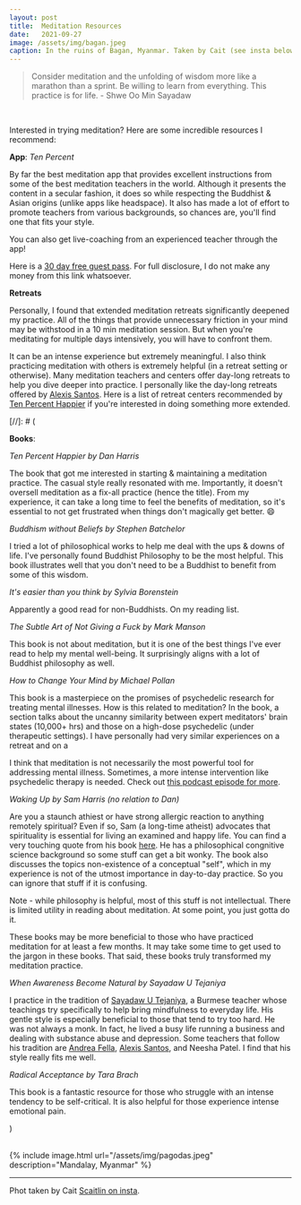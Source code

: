 ```yaml
---
layout: post
title:  Meditation Resources
date:   2021-09-27
image: /assets/img/bagan.jpeg
caption: In the ruins of Bagan, Myanmar. Taken by Cait (see insta below).    
---
```


> Consider meditation and the unfolding of wisdom more like a marathon than a sprint.  Be willing to learn from everything.  This practice is for life. - Shwe Oo Min Sayadaw

<br />


Interested in trying meditation?  Here are some incredible resources I recommend:

**App**:  *Ten Percent*

By far the best meditation app that provides excellent instructions from some of the best meditation teachers in the world.  Although it presents the content in a secular fashion, it does so while respecting the Buddhist & Asian origins (unlike apps like headspace).  It also has made a lot of effort to promote teachers from various backgrounds, so chances are, you'll find one that fits your style.

You can also get live-coaching from an experienced teacher through the app!

Here is a [30 day free guest pass](https://redeem.tenpercent.com/?promo_code=TPH-ZY1U-ZFE9).  For full disclosure, I do not make any money from this link whatsoever.  

**Retreats**

Personally, I found that extended meditation retreats significantly deepened my practice.  All of the things that provide unnecessary friction in your mind may be withstood in a 10 min meditation session.  But when you're meditating for multiple days intensively, you will have to confront them.

It can be an intense experience but extremely meaningful.   I also think practicing meditation with others is extremely helpful (in a retreat setting or otherwise).  Many meditation teachers and centers offer day-long retreats to help you dive deeper into practice.    I personally like the day-long retreats offered by [Alexis Santos](https://www.alexissantos.io).  Here is a list of retreat centers recommended by [Ten Percent Happier](https://www.tenpercent.com/retreats) if you're interested in doing something more extended.  






[//]: # (


  **Books**:

  *Ten Percent Happier by Dan Harris*

  The book that got me interested in starting & maintaining a meditation practice.  The casual style really resonated with me.  Importantly, it doesn't oversell meditation as a fix-all practice (hence the title).  From my experience, it can take a long time to feel the benefits of meditation, so it's essential to not get frustrated when things don't magically get better. 😄

  *Buddhism without Beliefs by Stephen Batchelor*

  I tried a lot of philosophical works to help me deal with the ups & downs of life.  I've personally found Buddhist Philosophy to be the most helpful.  This book illustrates well that you don't need to be a Buddhist to benefit from some of this wisdom.  

  *It's easier than you think by Sylvia Borenstein*

  Apparently a good read for non-Buddhists. On my reading list.

  *The Subtle Art of Not Giving a Fuck by Mark Manson*

  This book is not about meditation, but it is one of the best things I've ever read to help my mental well-being. It surprisingly aligns with a lot of Buddhist philosophy as well.



  *How to Change Your Mind by Michael Pollan*

  This book is a masterpiece on the promises of psychedelic research for treating mental illnesses.  How is this related to meditation?  In the book, a section talks about the uncanny similarity between expert meditators' brain states (10,000+ hrs) and those on a high-dose psychedelic (under therapeutic settings). I have personally had very similar experiences on a retreat and on a

   I think that meditation is not necessarily the most powerful tool for addressing mental illness.  Sometimes, a more intense intervention like psychedelic therapy is needed.  Check out [this podcast episode for more](https://www.tenpercent.com/podcast-episode/michael-pollan-380).



  *Waking Up by Sam Harris (no relation to Dan)*

Are you a staunch athiest or have strong allergic reaction to anything remotely spiritual?  Even if so, Sam (a long-time atheist) advocates that spirituality is essential for living an examined and happy life.  You can find a very touching quote from his book [here](https://sho-kawano.github.io/2021/09/27/why-meditate/).  He has a philosophical congnitive science background so some stuff can get a bit wonky.  The book also discusses the topics non-existence of a conceptual "self", which in my experience is not of the utmost importance in day-to-day practice. So you can ignore that stuff if it is confusing.  

Note - while philosophy is helpful, most of this stuff is not intellectual. There is limited utility in reading about meditation. At some point, you just gotta do it.


These books may be more beneficial to those who have practiced meditation for at least a few months.  It may take some time to get used to the jargon in these books.  That said, these books truly transformed my meditation practice.  


*When Awareness Become Natural by Sayadaw U Tejaniya*

I practice in the tradition of [Sayadaw U Tejaniya](https://ashintejaniya.org), a Burmese teacher whose teachings try specifically to help bring mindfulness to everyday life.  His gentle style is especially beneficial to those that tend to try too hard.  He was not always a monk.  In fact, he lived a busy life running a business and dealing with substance abuse and depression.  Some teachers that follow his tradition are [Andrea Fella](http://www.insightmeditationcenter.org), [Alexis Santos](https://www.alexissantos.io), and Neesha Patel.  I find that his style really fits me well.

*Radical Acceptance by Tara Brach*

This book is a fantastic resource for those who struggle with an intense tendency to be self-critical.   It is also helpful for those experience intense emotional pain.


)




<br />
{% include image.html url="/assets/img/pagodas.jpeg" description="Mandalay, Myanmar" %}
<br />




***
Phot taken by Cait [Scaitlin on insta](https://instagram.com/scaitlan?utm_medium=copy_link).

